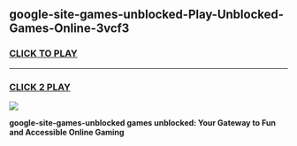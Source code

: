 
## google-site-games-unblocked-Play-Unblocked-Games-Online-3vcf3
<h3>
<a href="https://premium76.site?title=google-site-games-unblocked&ref=25A">CLICK TO PLAY</a></h3>
<hr>

<h3>
<a href="https://premium76.site?title=google-site-games-unblocked&ref=25A">CLICK 2 PLAY</a>
  
</h3>

<a href="https://premium76.site?title=google-site-games-unblocked&ref=25A"><img src="https://clearcache.store/games.png"></a>


**google-site-games-unblocked games unblocked: Your Gateway to Fun and Accessible Online Gaming**
